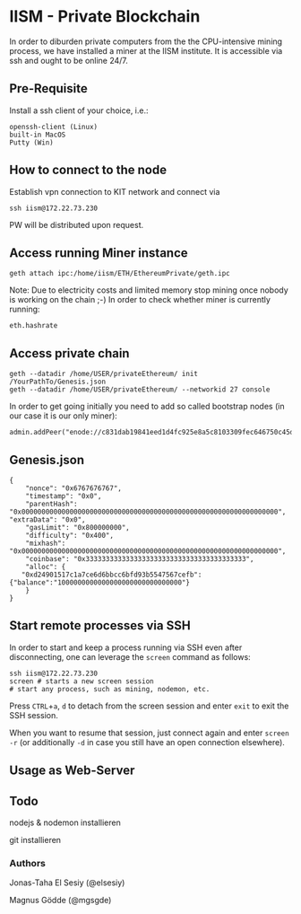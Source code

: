 # IISM - Private Blockchain

In order to diburden private computers from the the CPU-intensive mining process, we have installed a miner at the IISM institute. It is accessible via ssh and ought to be online 24/7.


## Pre-Requisite

Install a ssh client of your choice, i.e.:

    openssh-client (Linux)
    built-in MacOS
    Putty (Win)

## How to connect to the node

Establish vpn connection to KIT network and connect via

    ssh iism@172.22.73.230

PW will be distributed upon request.

## Access running Miner instance

    geth attach ipc:/home/iism/ETH/EthereumPrivate/geth.ipc
    
Note: Due to electricity costs and limited memory stop mining once nobody is working on the chain ;-) 
In order to check whether miner is currently running:

    eth.hashrate


## Access private chain 

    geth --datadir /home/USER/privateEthereum/ init /YourPathTo/Genesis.json
    geth --datadir /home/USER/privateEthereum/ --networkid 27 console
    
In order to get going initially you need to add so called bootstrap nodes (in our case it is our only miner): 

    admin.addPeer("enode://c831dab19841eed1d4fc925e8a5c8103309fec646750c45d4effb43a5c411da6b3f01280d7f1d4a8716989b556bfb3ad792ec0e8aaff74a7737bfd567f7e1d48@[172.22.73.230]:30307")


## Genesis.json

    {
    	"nonce": "0x6767676767",
    	"timestamp": "0x0",
    	"parentHash": "0x0000000000000000000000000000000000000000000000000000000000000000",
    "extraData": "0x0",
    	"gasLimit": "0x800000000",
    	"difficulty": "0x400",
    	"mixhash": "0x0000000000000000000000000000000000000000000000000000000000000000",
    	"coinbase": "0x3333333333333333333333333333333333333333",
    	"alloc": {
       "0xd24901517c1a7ce6d6bbcc6bfd93b5547567cefb": {"balance":"1000000000000000000000000000000"}
    	}
    }

## Start remote processes via SSH

In order to start and keep a process running via SSH even after disconnecting, one can leverage the `screen` command as follows:

    ssh iism@172.22.73.230
    screen # starts a new screen session
    # start any process, such as mining, nodemon, etc.

Press `CTRL`+`a`, `d` to detach from the screen session and enter `exit` to exit the SSH session.

When you want to resume that session, just connect again and enter `screen -r` (or additionally `-d` in case you still have an open connection elsewhere).

## Usage as Web-Server

## Todo

nodejs & nodemon installieren

git installieren

### Authors
Jonas-Taha El Sesiy (@elsesiy)

Magnus Gödde (@mgsgde)  

